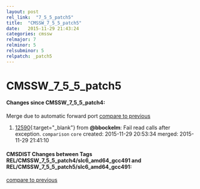```yaml
---
layout: post
rel_link:  "7_5_5_patch5"
title:  "CMSSW_7_5_5_patch5"
date:   2015-11-29 21:43:24
categories: cmssw
relmajor: 7
relminor: 5
relsubminor: 5
relpatch: _patch5
---
```


# CMSSW_7_5_5_patch5
#### Changes since CMSSW_7_5_5_patch4:

<span class="glyphicon glyphicon-arrow-right"></span> Merge due to automatic forward port
[compare to previous](https://github.com/cms-sw/cmssw/compare/CMSSW_7_5_5_patch4...CMSSW_7_5_5_patch5)



1. [12590](http://github.com/cms-sw/cmssw/pull/12590){:target="_blank"}  from **@bbockelm**: Fail read calls after exception. `comparison`  `core`  created: 2015-11-29 20:53:34 merged: 2015-11-29 21:41:10

#### CMSDIST Changes between Tags REL/CMSSW_7_5_5_patch4/slc6_amd64_gcc491 and REL/CMSSW_7_5_5_patch5/slc6_amd64_gcc491:

[compare to previous](https://github.com/cms-sw/cmsdist/compare/REL/CMSSW_7_5_5_patch4/slc6_amd64_gcc491...REL/CMSSW_7_5_5_patch5/slc6_amd64_gcc491)



